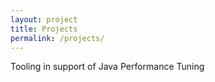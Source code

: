```yaml
---
layout: project
title: Projects
permalink: /projects/
---
```


Tooling in support of Java Performance Tuning
